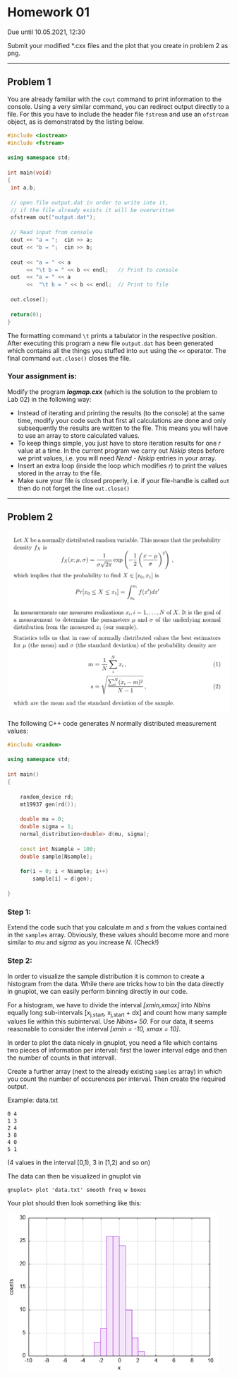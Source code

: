 # Homework 01

Due until 10.05.2021, 12:30

Submit your modified *.cxx files and the plot that you create in problem 2 as png.

-----

## Problem 1
You are already familiar with the `cout` command to print
information to the console. Using a very similar command, you can
redirect output directly to a file. For this you have to include
the header file `fstream` and use an `ofstream` object,
as is demonstrated by the listing below.

```cpp
#include <iostream>
#include <fstream>

using namespace std;

int main(void)
{
 int a,b;

 // open file output.dat in order to write into it,
 // if the file already exists it will be overwritten
 ofstream out("output.dat");

 // Read input from console
 cout << "a = ";  cin >> a;      
 cout << "b = ";  cin >> b;

 cout << "a = " << a
      << "\t b = " << b << endl;   // Print to console
 out  << "a = " << a
      <<  "\t b = " << b << endl;  // Print to file

 out.close();

 return(0);
}
```
The formatting command ``\t`` prints
a tabulator in the respective position. After executing this program
a new file ``output.dat`` has been generated which contains all the things
you stuffed into ``out`` using the ``<<`` operator. The final command
``out.close()`` closes the file.

### Your assignment is:

Modify the program ***logmap.cxx*** (which is the solution to the problem to Lab 02) in the following way:
* Instead of iterating and printing the results (to the console) at the same time,
  modify your code such that first all calculations are done and only subsequently
  the results are written to the file. This means you will have to use an array to store
  calculated values.
* To keep things simple, you just have to store iteration results for one *r*
  value at a time. In the current program we carry out *Nskip* steps before we print
  values, i.e. you will need *Nend - Nskip* entries in your array.
* Insert an extra loop (inside the loop which modifies *r*) to print the values
  stored in the array to the file.
* Make sure your file is closed properly, i.e. if your file-handle is called ``out`` then
  do not forget the line ``out.close()``



-----

## Problem 2

<img src="stuffy_stuff/bild1.png" width="650">


The following C++ code generates *N* normally distributed measurement values:

```cpp
#include <random>

using namespace std;

int main()
{
    
    random_device rd; 
    mt19937 gen(rd()); 

    double mu = 0;
    double sigma = 1;
    normal_distribution<double> d(mu, sigma); 

    const int Nsample = 100;
    double sample[Nsample];

    for(i = 0; i < Nsample; i++)
        sample[i] = d(gen); 

}        
```

### Step 1:

Extend the code such that you calculate *m* and *s* from the values contained in the ```samples``` array. Obviously, these values should become more and more similar to *mu* and
*sigma* as you increase *N*. (Check!) 

### Step 2:

In order to visualize the sample distribution it is common to create a histogram from the
data. While there are tricks how to bin the data directly in gnuplot, we can easily perform
binning directly in our code. 

For a histogram, we have to divide the interval *[xmin,xmax]* into *Nbins* equally long
sub-intervals [x<sub>j,start</sub>, x<sub>j,start</sub> + dx] and count how many sample values lie within this subinterval. Use *Nbins= 50*. For our data, it seems reasonable to consider the interval *[xmin = -10, xmax = 10]*. 

In order to plot the data nicely in gnuplot, you need a file which contains two pieces of 
information per interval: first the lower interval edge and then the number of counts in 
that intervall.

Create a further array (next to the already existing ```samples``` array) in which you
count the number of occurences per interval. Then create the required output.


Example: data.txt
```
0 4
1 3
2 4
3 8
4 0
5 1
```
(4 values in the interval [0,1), 3 in [1,2) and so on)

The data can then be visualized in gnuplot via
````
gnuplot> plot 'data.txt' smooth freq w boxes 
````
Your plot should then look something like this:

<img src="stuffy_stuff/histogram_demo.png" width="480">

